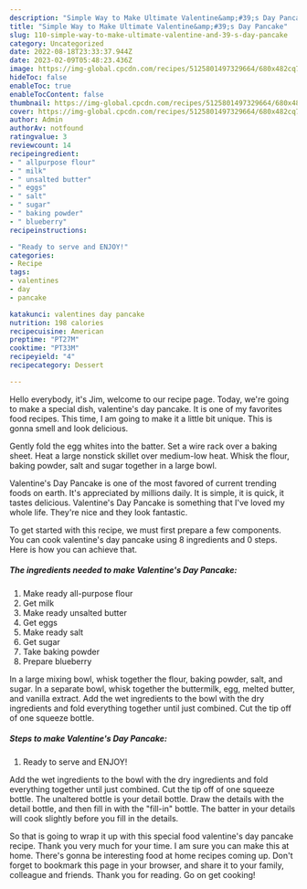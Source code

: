 ```yaml
---
description: "Simple Way to Make Ultimate Valentine&amp;#39;s Day Pancake"
title: "Simple Way to Make Ultimate Valentine&amp;#39;s Day Pancake"
slug: 110-simple-way-to-make-ultimate-valentine-and-39-s-day-pancake
category: Uncategorized
date: 2022-08-18T23:33:37.944Z
date: 2023-02-09T05:48:23.436Z
image: https://img-global.cpcdn.com/recipes/5125801497329664/680x482cq70/valentines-day-pancake-recipe-main-photo.jpg
hideToc: false
enableToc: true
enableTocContent: false
thumbnail: https://img-global.cpcdn.com/recipes/5125801497329664/680x482cq70/valentines-day-pancake-recipe-main-photo.jpg
cover: https://img-global.cpcdn.com/recipes/5125801497329664/680x482cq70/valentines-day-pancake-recipe-main-photo.jpg
author: Admin
authorAv: notfound
ratingvalue: 3
reviewcount: 14
recipeingredient:
- " allpurpose flour"
- " milk"
- " unsalted butter"
- " eggs"
- " salt"
- " sugar"
- " baking powder"
- " blueberry"
recipeinstructions:

- "Ready to serve and ENJOY!"
categories:
- Recipe
tags:
- valentines
- day
- pancake

katakunci: valentines day pancake 
nutrition: 198 calories
recipecuisine: American
preptime: "PT27M"
cooktime: "PT33M"
recipeyield: "4"
recipecategory: Dessert

---
```



Hello everybody, it's Jim, welcome to our recipe page. Today, we're going to make a special dish, valentine&#39;s day pancake. It is one of my favorites food recipes. This time, I am going to make it a little bit unique. This is gonna smell and look delicious.

Gently fold the egg whites into the batter. Set a wire rack over a baking sheet. Heat a large nonstick skillet over medium-low heat. Whisk the flour, baking powder, salt and sugar together in a large bowl.

Valentine&#39;s Day Pancake is one of the most favored of current trending foods on earth. It's appreciated by millions daily. It is simple, it is quick, it tastes delicious. Valentine&#39;s Day Pancake is something that I've loved my whole life. They're nice and they look fantastic.


To get started with this recipe, we must first prepare a few components. You can cook valentine&#39;s day pancake using 8 ingredients and 0 steps. Here is how you can achieve that.

<!--inarticleads1-->

##### The ingredients needed to make Valentine&#39;s Day Pancake:

1. Make ready  all-purpose flour
1. Get  milk
1. Make ready  unsalted butter
1. Get  eggs
1. Make ready  salt
1. Get  sugar
1. Take  baking powder
1. Prepare  blueberry


In a large mixing bowl, whisk together the flour, baking powder, salt, and sugar. In a separate bowl, whisk together the buttermilk, egg, melted butter, and vanilla extract. Add the wet ingredients to the bowl with the dry ingredients and fold everything together until just combined. Cut the tip off of one squeeze bottle. 

<!--inarticleads2-->

##### Steps to make Valentine&#39;s Day Pancake:


1. Ready to serve and ENJOY!

Add the wet ingredients to the bowl with the dry ingredients and fold everything together until just combined. Cut the tip off of one squeeze bottle. The unaltered bottle is your detail bottle. Draw the details with the detail bottle, and then fill in with the &#34;fill-in&#34; bottle. The batter in your details will cook slightly before you fill in the details. 

So that is going to wrap it up with this special food valentine&#39;s day pancake recipe. Thank you very much for your time. I am sure you can make this at home. There's gonna be interesting food at home recipes coming up. Don't forget to bookmark this page in your browser, and share it to your family, colleague and friends. Thank you for reading. Go on get cooking!
